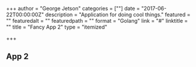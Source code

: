 +++
author = "George Jetson"
categories = [""]
date = "2017-06-22T00:00:00Z"
description = "Application for doing cool things."
featured = ""
featuredalt = ""
featuredpath = ""
format = "Golang"
link = "#"
linktitle = ""
title = "Fancy App 2"
type = "itemized"

+++
## App 2
